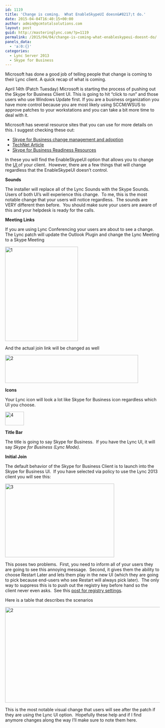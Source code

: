 ```yaml
---
id: 1119
title: 'Change is coming.  What EnableSkypeUI doesn&#8217;t do.'
date: 2015-04-04T16:40:15+00:00
author: admin@gcmtotalsolutions.com
layout: post
guid: http://masteringlync.com/?p=1119
permalink: /2015/04/04/change-is-coming-what-enableskypeui-doesnt-do/
panels_data:
  - 'a:0:{}'
categories:
  - Lync Server 2013
  - Skype for Business
---
```

Microsoft has done a good job of telling people that change is coming to their Lync client. A quick recap of what is coming.

April 14th (Patch Tuesday) Microsoft is starting the process of pushing out the Skype for Business Client UI. This is going to hit &#8220;click to run&#8221; and those users who use Windows Update first. If you are a business organization you have more control because you are most likely using SCCM/WSUS to approve patches to your workstations and you can take a bit more time to deal with it.

Microsoft has several resource sites that you can use for more details on this. I suggest checking these out:

  * <a href="https://support.office.com/en-us/article/Skype-for-Business-change-management-and-adoption-d8d85da6-52e7-4819-8451-45c103fb5ccb?omkt=en-us&ui=en-US&rs=en-US&ad=US" target="_blank">Skype for Business change management and adoption</a>
  * <a href="https://technet.microsoft.com/en-us/library/dn913785.aspx" target="_blank">TechNet Article</a>
  * <a href="http://www.microsoft.com/en-us/download/details.aspx?id=46369" target="_blank">Skype for Business Readiness Resources</a>

In these you will find the EnableSkypeUI option that allows you to change the <a href="http://masteringlync.com/2015/03/16/skype-for-business-for-lync-ui-changes/" target="_blank">UI </a>of your client.  However, there are a few things that will change regardless that the EnableSkypeUI doesn&#8217;t control.

**Sounds**

The installer will replace all of the Lync Sounds with the Skype Sounds.  Users of both UI&#8217;s will experience this change.  To me, this is the most notable change that your users will notice regardless.  The sounds are VERY different then before.  You should make sure your users are aware of this and your helpdesk is ready for the calls.

**Meeting Links**

If you are using Lync Conferencing your users are about to see a change.  The Lync patch will update the Outlook Plugin and change the Lync Meeting to a Skype Meeting

[<img class="alignnone size-full wp-image-1120" src="https://i1.wp.com/masteringlync.gcmtotalsolutions.com/wp-content/uploads/sites/2/2015/04/1.png?resize=237%2C306&#038;ssl=1" alt="1" width="237" height="306" srcset="https://i2.wp.com/masteringlync.com/wp-content/uploads/sites/2/2015/04/1.png?w=237&ssl=1 237w, https://i2.wp.com/masteringlync.com/wp-content/uploads/sites/2/2015/04/1.png?resize=232%2C300&ssl=1 232w" sizes="(max-width: 237px) 100vw, 237px" data-recalc-dims="1" />](https://i1.wp.com/masteringlync.gcmtotalsolutions.com/wp-content/uploads/sites/2/2015/04/1.png)

And the actual join link will be changed as well

[<img class="alignnone size-full wp-image-1121" src="https://i0.wp.com/masteringlync.gcmtotalsolutions.com/wp-content/uploads/sites/2/2015/04/2.png?resize=433%2C91&#038;ssl=1" alt="2" width="433" height="91" srcset="https://i2.wp.com/masteringlync.com/wp-content/uploads/sites/2/2015/04/2.png?w=433&ssl=1 433w, https://i2.wp.com/masteringlync.com/wp-content/uploads/sites/2/2015/04/2.png?resize=300%2C63&ssl=1 300w" sizes="(max-width: 433px) 100vw, 433px" data-recalc-dims="1" />](https://i0.wp.com/masteringlync.gcmtotalsolutions.com/wp-content/uploads/sites/2/2015/04/2.png)

**Icons**

Your Lync icon will look a lot like Skype for Business icon regardless which UI you choose.

[<img class="alignnone size-full wp-image-1130" src="https://i0.wp.com/masteringlync.gcmtotalsolutions.com/wp-content/uploads/sites/2/2015/04/4.png?resize=61%2C44&#038;ssl=1" alt="4" width="61" height="44" data-recalc-dims="1" />](https://i0.wp.com/masteringlync.gcmtotalsolutions.com/wp-content/uploads/sites/2/2015/04/4.png)

**Title Bar**

The title is going to say Skype for Business.  If you have the Lync UI, it will say _Skype for Business (Lync Mode)._

**Initial Join**

The default behavior of the Skype for Business Client is to launch into the Skype for Business UI.  If you have selected via policy to use the Lync 2013 client you will see this:

[<img class="alignnone size-full wp-image-1124" src="https://i1.wp.com/masteringlync.gcmtotalsolutions.com/wp-content/uploads/sites/2/2015/04/3.png?resize=355%2C239&#038;ssl=1" alt="3" width="355" height="239" srcset="https://i2.wp.com/masteringlync.com/wp-content/uploads/sites/2/2015/04/3.png?w=355&ssl=1 355w, https://i2.wp.com/masteringlync.com/wp-content/uploads/sites/2/2015/04/3.png?resize=300%2C202&ssl=1 300w" sizes="(max-width: 355px) 100vw, 355px" data-recalc-dims="1" />](https://i1.wp.com/masteringlync.gcmtotalsolutions.com/wp-content/uploads/sites/2/2015/04/3.png)

This poses two problems.  First, you need to inform all of your users they are going to see this annoying message.  Second, it gives them the ability to choose Restart Later and lets them play in the new UI (which they are going to pick because end-users who see Restart will always pick later).  The only way to suppress this is to push out the registry key before hand so the client never even asks.  See this <a href="http://masteringlync.com/2015/03/16/skype-for-business-for-lync-ui-changes/" target="_blank">post for registry settings</a>.

Here is a table that describes the scenarios

[<img class="alignnone size-column212 wp-image-1128" src="https://i1.wp.com/masteringlync.gcmtotalsolutions.com/wp-content/uploads/sites/2/2015/04/21.png?resize=599%2C310&#038;ssl=1" alt="2" width="599" height="310" srcset="https://i2.wp.com/masteringlync.com/wp-content/uploads/sites/2/2015/04/21.png?w=599&ssl=1 599w, https://i2.wp.com/masteringlync.com/wp-content/uploads/sites/2/2015/04/21.png?resize=300%2C155&ssl=1 300w" sizes="(max-width: 599px) 100vw, 599px" data-recalc-dims="1" />](https://i1.wp.com/masteringlync.gcmtotalsolutions.com/wp-content/uploads/sites/2/2015/04/21.png)

This is the most notable visual change that users will see after the patch if they are using the Lync UI option.  Hopefully these help and if I find anymore changes along the way I&#8217;ll make sure to note them here.